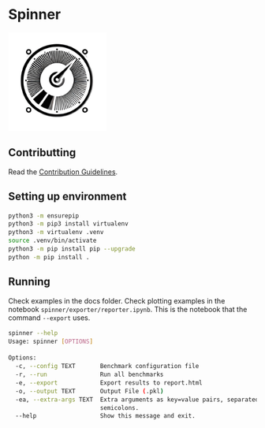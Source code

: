 # Spinner

<img src="spinner.png" alt="drawing" width="200"/>

## Contributting
Read the [Contribution Guidelines](docs/contribute.md).

## Setting up environment

```sh
python3 -m ensurepip
python3 -m pip3 install virtualenv
python3 -m virtualenv .venv
source .venv/bin/activate
python3 -m pip install pip --upgrade
python -m pip install .
```

## Running

Check examples in the docs folder. Check plotting examples in the notebook `spinner/exporter/reporter.ipynb`. This is the notebook that the command `--export` uses.

```sh
spinner --help
Usage: spinner [OPTIONS]

Options:
  -c, --config TEXT       Benchmark configuration file
  -r, --run               Run all benchmarks
  -e, --export            Export results to report.html
  -o, --output TEXT       Output File (.pkl)
  -ea, --extra-args TEXT  Extra arguments as key=value pairs, separated by
                          semicolons.
  --help                  Show this message and exit.
```
